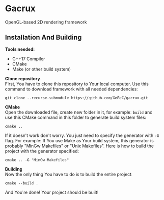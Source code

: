 # **Gacrux**
OpenGL-based 2D rendering framework

## **Installation And Building**
**Tools needed:**<br>
* C++17 Compiler
* CMake
* Make (or other build system)

**Clone repository**<br>
First, You have to clone this repository to Your local computer. Use this command to download framework with all needed dependencies:
```
git clone --recurse-submodule https://github.com/GeFeC/gacrux.git
```

**CMake**<br>
Open the downloaded file, create new folder in it, for example: `build` and use this CMake command in this folder to generate build system files:
```
cmake ..
```
If it doesn't work don't worry. You just need to specify the generator with `-G` flag. For example: If You use Make as Your build system, this generator is probably "MinGw Makefiles" or "Unix Makefiles". Here is how to build the project with the generator specified:
```
cmake .. -G "MinGw Makefiles"
```

**Building**<br>
Now the only thing You have to do is to build the entire project:
```
cmake --build .
```
And You're done! Your project should be built!